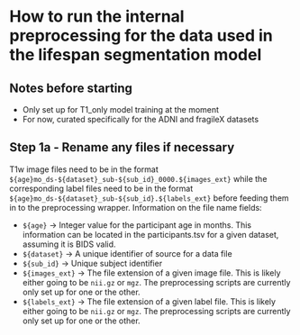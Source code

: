 # How to run the internal preprocessing for the data used in the lifespan segmentation model
## Notes before starting
- Only set up for T1_only model training at the moment
- For now, curated specifically for the ADNI and fragileX datasets
## Step 1a - Rename any files if necessary
T1w image files need to be in the format `${age}mo_ds-${dataset}_sub-${sub_id}_0000.${images_ext}` while the corresponding label files need to be in the format `${age}mo_ds-${dataset}_sub-${sub_id}.${labels_ext}` before feeding them in to the preprocessing wrapper. 
Information on the file name fields:
- `${age}` -> Integer value for the participant age in months. This information can be located in the participants.tsv for a given dataset, assuming it is BIDS valid. 
- `${dataset}` -> A unique identifier of source for a data file
- `${sub_id}` -> Unique subject identifier
- `${images_ext}` -> The file extension of a given image file. This is likely either going to be `nii.gz` or `mgz`. The preprocessing scripts are currently only set up for one or the other.
- `${labels_ext}` -> The file extension of a given label file. This is likely either going to be `nii.gz` or `mgz`. The preprocessing scripts are currently only set up for one or the other.